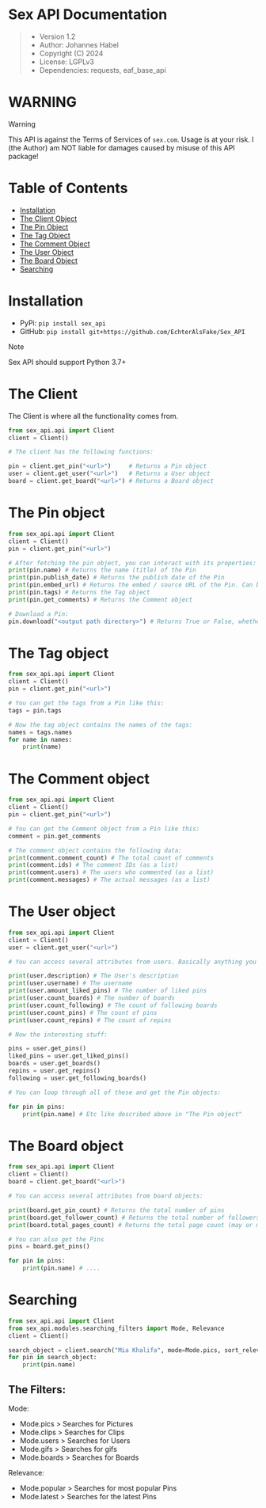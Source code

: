 # Sex API Documentation

> - Version 1.2
> - Author: Johannes Habel
> - Copyright (C) 2024
> - License: LGPLv3
> - Dependencies: requests, eaf_base_api

# WARNING
> [!WARNING]
> This API is against the Terms of Services of `sex.com`. Usage is at your risk.
> I (the Author) am NOT liable for damages caused by misuse of this API package!



# Table of Contents
- [Installation](#installation)
- [The Client Object](#the-client)
- [The Pin Object](#the-pin-object)
- [The Tag Object](#the-tag-object)
- [The Comment Object](#the-comment-object)
- [The User Object](#the-user-object)
- [The Board Object](#the-board-object)
- [Searching](#searching)

# Installation
- PyPi: `pip install sex_api`
- GitHub: `pip install git+https://github.com/EchterAlsFake/Sex_API`

> [!NOTE]
> Sex API should support Python 3.7+

# The Client
The Client is where all the functionality comes from.

```python
from sex_api.api import Client
client = Client()

# The client has the following functions:

pin = client.get_pin("<url>")     # Returns a Pin object
user = client.get_user("<url>")   # Returns a User object
board = client.get_board("<url>") # Returns a Board object
```

# The Pin object

```python
from sex_api.api import Client
client = Client()
pin = client.get_pin("<url>")

# After fetching the pin object, you can interact with its properties:
print(pin.name) # Returns the name (title) of the Pin
print(pin.publish_date) # Returns the publish date of the Pin
print(pin.embed_url) # Returns the embed / source URL of the Pin. Can be used to integrate into other websites
print(pin.tags) # Returns the Tag object
print(pin.get_comments) # Returns the Comment object

# Download a Pin:
pin.download("<output path directory>") # Returns True or False, whether download was successful
```

# The Tag object
```python
from sex_api.api import Client
client = Client()
pin = client.get_pin("<url>")

# You can get the tags from a Pin like this:
tags = pin.tags

# Now the tag object contains the names of the tags:
names = tags.names
for name in names:
    print(name)
```

# The Comment object
```python
from sex_api.api import Client
client = Client()
pin = client.get_pin("<url>")

# You can get the Comment object from a Pin like this:
comment = pin.get_comments

# The comment object contains the following data:
print(comment.comment_count) # The total count of comments
print(comment.ids) # The comment IDs (as a list)
print(comment.users) # The users who commented (as a list)
print(comment.messages) # The actual messages (as a list)
```

# The User object
```python
from sex_api.api import Client
client = Client()
user = client.get_user("<url>")

# You can access several attributes from users. Basically anything you could on the site.

print(user.description) # The User's description
print(user.username) # The username
print(user.amount_liked_pins) # The number of liked pins
print(user.count_boards) # The number of boards
print(user.count_following) # The count of following boards
print(user.count_pins) # The count of pins
print(user.count_repins) # The count of repins

# Now the interesting stuff:

pins = user.get_pins()
liked_pins = user.get_liked_pins()
boards = user.get_boards()
repins = user.get_repins()
following = user.get_following_boards()

# You can loop through all of these and get the Pin objects:

for pin in pins:
    print(pin.name) # Etc like described above in "The Pin object"
```

# The Board object
```python
from sex_api.api import Client
client = Client()
board = client.get_board("<url>")

# You can access several attributes from board objects:

print(board.get_pin_count) # Returns the total number of pins
print(board.get_follower_count) # Returns the total number of followers
print(board.total_pages_count) # Returns the total page count (may or may not work. It's a bit buggy sometimes)

# You can also get the Pins
pins = board.get_pins()

for pin in pins:
    print(pin.name) # ....
```

# Searching
```python
from sex_api.api import Client
from sex_api.modules.searching_filters import Mode, Relevance
client = Client()

search_object = client.search("Mia Khalifa", mode=Mode.pics, sort_relevance=Relevance.popular)
for pin in search_object:
    print(pin.name)
```

## The Filters:

Mode:
- Mode.pics > Searches for Pictures
- Mode.clips > Searches for Clips
- Mode.users > Searches for Users
- Mode.gifs > Searches for gifs
- Mode.boards > Searches for Boards

Relevance:
- Mode.popular > Searches for most popular Pins
- Mode.latest > Searches for the latest Pins

